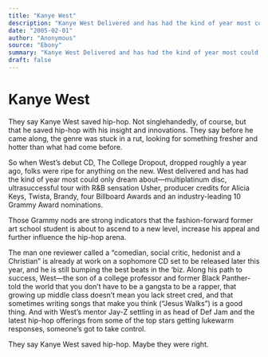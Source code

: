 ```yaml
---
title: "Kanye West"
description: "Kanye West Delivered and has had the kind of year most could only dream about—multiplatinum disc, ultrasuccessful tour with Usher, producer credits for Alicia Keys, Twista, Brandy, four Billboard Awar..."
date: "2005-02-01"
author: "Anonymous"
source: "Ebony"
summary: "Kanye West Delivered and has had the kind of year most could only dream about—multiplatinum disc, ultrasuccessful tour with Usher, producer credits for Alicia Keys, Twista, Brandy, four Billboard Awards and an industry-leading 10 Grammy Award nominations. When West’s debut CD, The College Dropout, dropped roughly a year ago, folks were ripe for anything on the new."
draft: false
---
```


# Kanye West

They say Kanye West saved hip-hop. Not singlehandedly, of course, but that he saved hip-hop with his insight and innovations. They say before he came along, the genre was stuck in a rut, looking for something fresher and hotter than what had come before.

So when West’s debut CD, The College Dropout, dropped roughly a year ago, folks were ripe for anything on the new. West delivered and has had the kind of year most could only dream about—multiplatinum disc, ultrasuccessful tour with R&B sensation Usher, producer credits for Alicia Keys, Twista, Brandy, four Billboard Awards and an industry-leading 10 Grammy Award nominations. 

Those Grammy nods are strong indicators that the fashion-forward former art school student is about to ascend to a new level, increase his appeal and further influence the hip-hop arena.

The man one reviewer called a “comedian, social critic, hedonist and a Christian” is already at work on a sophomore CD set to be released later this year, and he is still bumping the best beats in the ‘biz. Along his path to success, West—the son of a college professor and former Black Panther-told the world that you don’t have to be a gangsta to be a rapper, that growing up middle class doesn’t mean you lack street cred, and that sometimes writing songs that make you think (“Jesus Walks”) is a good thing. And with West’s mentor Jay-Z settling in as head of Def Jam and the latest hip-hop offerings from some of the top stars getting lukewarm responses, someone’s got to take control.

They say Kanye West saved hip-hop. Maybe they were right.
